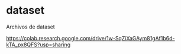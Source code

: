 # dataset
Archivos de dataset

https://colab.research.google.com/drive/1w-SqZiXaGAym81gAf1b6d-kTA_px8QFS?usp=sharing

